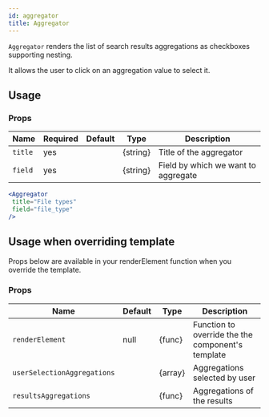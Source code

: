 ```yaml
---
id: aggregator
title: Aggregator
---
```


`Aggregator` renders the list of search results aggregations as checkboxes supporting nesting.

It allows the user to click on an aggregation value to select it.

## Usage

### Props

| Name                          | Required  | Default       | Type      | Description             |
| ------------------------------|-----------|---------------| ----------|-------------------------|
| ``title``                     | yes       |               | {string}  | Title of the aggregator |
| ``field``                     | yes       |               | {string}  | Field by which we want to aggregate |


```jsx
<Aggregator
 title="File types"
 field="file_type"
/>
```

## Usage when overriding template

Props below are available in your renderElement function when you override the template.

### Props

| Name                          | Default       | Type      | Description                   |
| ------------------------------|---------------| ----------|-------------------------------|
| ``renderElement``             | null          | {func}    | Function to override the the component's template |
| ``userSelectionAggregations`` |               | {array}   | Aggregations selected by user |
| ``resultsAggregations``       |               | {func}    | Aggregations of the results   |
